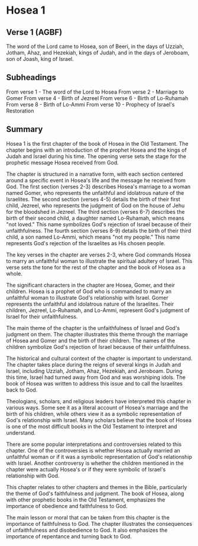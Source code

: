 # Hosea 1

## Verse 1 (AGBF)

The word of the Lord came to Hosea, son of Beeri, in the days of Uzziah, Jotham, Ahaz, and Hezekiah, kings of Judah, and in the days of Jeroboam, son of Joash, king of Israel.

## Subheadings

From verse 1 - The word of the Lord to Hosea
From verse 2 - Marriage to Gomer
From verse 4 - Birth of Jezreel
From verse 6 - Birth of Lo-Ruhamah
From verse 8 - Birth of Lo-Ammi
From verse 10 - Prophecy of Israel's Restoration

## Summary

Hosea 1 is the first chapter of the book of Hosea in the Old Testament. The chapter begins with an introduction of the prophet Hosea and the kings of Judah and Israel during his time. The opening verse sets the stage for the prophetic message Hosea received from God.

The chapter is structured in a narrative form, with each section centered around a specific event in Hosea's life and the message he received from God. The first section (verses 2-3) describes Hosea's marriage to a woman named Gomer, who represents the unfaithful and idolatrous nature of the Israelites. The second section (verses 4-5) details the birth of their first child, Jezreel, who represents the judgment of God on the house of Jehu for the bloodshed in Jezreel. The third section (verses 6-7) describes the birth of their second child, a daughter named Lo-Ruhamah, which means "not loved." This name symbolizes God's rejection of Israel because of their unfaithfulness. The fourth section (verses 8-9) details the birth of their third child, a son named Lo-Ammi, which means "not my people." This name represents God's rejection of the Israelites as His chosen people.

The key verses in the chapter are verses 2-3, where God commands Hosea to marry an unfaithful woman to illustrate the spiritual adultery of Israel. This verse sets the tone for the rest of the chapter and the book of Hosea as a whole.

The significant characters in the chapter are Hosea, Gomer, and their children. Hosea is a prophet of God who is commanded to marry an unfaithful woman to illustrate God's relationship with Israel. Gomer represents the unfaithful and idolatrous nature of the Israelites. Their children, Jezreel, Lo-Ruhamah, and Lo-Ammi, represent God's judgment of Israel for their unfaithfulness.

The main theme of the chapter is the unfaithfulness of Israel and God's judgment on them. The chapter illustrates this theme through the marriage of Hosea and Gomer and the birth of their children. The names of the children symbolize God's rejection of Israel because of their unfaithfulness.

The historical and cultural context of the chapter is important to understand. The chapter takes place during the reigns of several kings in Judah and Israel, including Uzziah, Jotham, Ahaz, Hezekiah, and Jeroboam. During this time, Israel had turned away from God and was worshiping idols. The book of Hosea was written to address this issue and to call the Israelites back to God.

Theologians, scholars, and religious leaders have interpreted this chapter in various ways. Some see it as a literal account of Hosea's marriage and the birth of his children, while others view it as a symbolic representation of God's relationship with Israel. Many scholars believe that the book of Hosea is one of the most difficult books in the Old Testament to interpret and understand.

There are some popular interpretations and controversies related to this chapter. One of the controversies is whether Hosea actually married an unfaithful woman or if it was a symbolic representation of God's relationship with Israel. Another controversy is whether the children mentioned in the chapter were actually Hosea's or if they were symbolic of Israel's relationship with God.

This chapter relates to other chapters and themes in the Bible, particularly the theme of God's faithfulness and judgment. The book of Hosea, along with other prophetic books in the Old Testament, emphasizes the importance of obedience and faithfulness to God.

The main lesson or moral that can be taken from this chapter is the importance of faithfulness to God. The chapter illustrates the consequences of unfaithfulness and disobedience to God. It also emphasizes the importance of repentance and turning back to God.